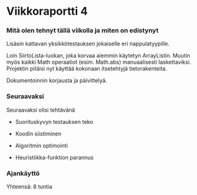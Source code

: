 
# Viikkoraportti 4

### Mitä olen tehnyt tällä viikolla ja miten on edistynyt

Lisäsin kattavan yksikkötestauksen jokaiselle eri nappulatyypille. 

Loin SiirtoLista-luokan, joka korvaa aiemmin käytetyn ArrayListin. Muutin myös kaikki Math operaatiot (esim. Math.abs) manuaalisesti laskettaviksi. Projektin pitäisi nyt käyttää kokonaan itsetehtyjä tietorakenteita.

Dokumentoinnin korjausta ja päivittelyä.

### Seuraavaksi

Seuraavaksi olisi tehtävänä 
    
* Suorituskyvyn testauksen teko

* Koodin siistiminen

* Algoritmin optimointi

* Heuristiikka-funktion parannus

### Ajankäyttö

Yhteensä: 8 tuntia